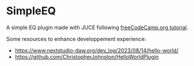 # SimpleEQ

A simple EQ plugin made with JUCE following [freeCodeCamp.org tutorial](https://www.youtube.com/watch?v=i_Iq4_Kd7Rc).

Some resources to enhance developpement experience:
* https://www.nextstudio-daw.org/dev_log/2023/08/14/hello-world/
* https://github.com/ChristopherJohnston/HelloWorldPlugin